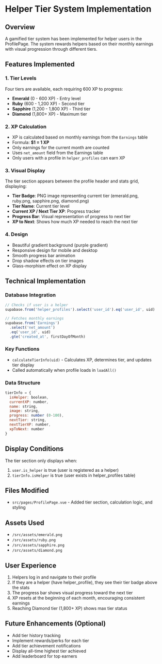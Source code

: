 # Helper Tier System Implementation

## Overview
A gamified tier system has been implemented for helper users in the ProfilePage. The system rewards helpers based on their monthly earnings with visual progression through different tiers.

## Features Implemented

### 1. Tier Levels
Four tiers are available, each requiring 600 XP to progress:
- **Emerald** (0 - 600 XP) - Entry level
- **Ruby** (600 - 1,200 XP) - Second tier
- **Sapphire** (1,200 - 1,800 XP) - Third tier  
- **Diamond** (1,800+ XP) - Maximum tier

### 2. XP Calculation
- XP is calculated based on monthly earnings from the `Earnings` table
- Formula: **$1 = 1 XP**
- Only earnings for the current month are counted
- Uses `net_amount` field from the Earnings table
- Only users with a profile in `helper_profiles` can earn XP

### 3. Visual Display
The tier section appears between the profile header and stats grid, displaying:
- **Tier Badge**: PNG image representing current tier (emerald.png, ruby.png, sapphire.png, diamond.png)
- **Tier Name**: Current tier level
- **Current XP / Next Tier XP**: Progress tracker
- **Progress Bar**: Visual representation of progress to next tier
- **XP to Next**: Shows how much XP needed to reach the next tier

### 4. Design
- Beautiful gradient background (purple gradient)
- Responsive design for mobile and desktop
- Smooth progress bar animation
- Drop shadow effects on tier images
- Glass-morphism effect on XP display

## Technical Implementation

### Database Integration
```javascript
// Checks if user is a helper
supabase.from('helper_profiles').select('user_id').eq('user_id', uid)

// Fetches monthly earnings
supabase.from('Earnings')
  .select('net_amount')
  .eq('user_id', uid)
  .gte('created_at', firstDayOfMonth)
```

### Key Functions
- `calculateTierInfo(uid)` - Calculates XP, determines tier, and updates tier display
- Called automatically when profile loads in `loadAll()`

### Data Structure
```javascript
tierInfo = {
  isHelper: boolean,
  currentXP: number,
  name: string,
  image: string,
  progress: number (0-100),
  nextTier: string,
  nextTierXP: number,
  xpToNext: number
}
```

## Display Conditions
The tier section only displays when:
1. `user.is_helper` is true (user is registered as a helper)
2. `tierInfo.isHelper` is true (user exists in helper_profiles table)

## Files Modified
- `src/pages/ProfilePage.vue` - Added tier section, calculation logic, and styling

## Assets Used
- `/src/assets/emerald.png`
- `/src/assets/ruby.png`
- `/src/assets/sapphire.png`
- `/src/assets/diamond.png`

## User Experience
1. Helpers log in and navigate to their profile
2. If they are a helper (have helper_profile), they see their tier badge above the stats
3. The progress bar shows visual progress toward the next tier
4. XP resets at the beginning of each month, encouraging consistent earnings
5. Reaching Diamond tier (1,800+ XP) shows max tier status

## Future Enhancements (Optional)
- Add tier history tracking
- Implement rewards/perks for each tier
- Add tier achievement notifications
- Display all-time highest tier achieved
- Add leaderboard for top earners

